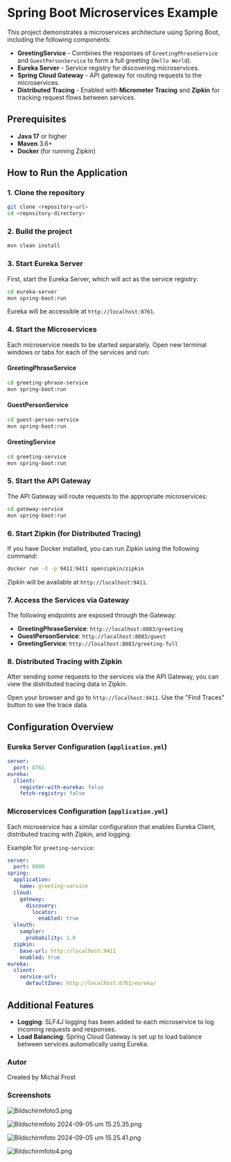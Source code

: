 
# Spring Boot Microservices Example

This project demonstrates a microservices architecture using Spring Boot, including the following components:

- **GreetingService** - Combines the responses of `GreetingPhraseService` and `GuestPersonService` to form a full greeting (`Hello World`).
- **Eureka Server** - Service registry for discovering microservices.
- **Spring Cloud Gateway** - API gateway for routing requests to the microservices.
- **Distributed Tracing** - Enabled with **Micrometer Tracing** and **Zipkin** for tracking request flows between services.

## Prerequisites

- **Java 17** or higher
- **Maven** 3.6+
- **Docker** (for running Zipkin)

## How to Run the Application

### 1. Clone the repository
```bash
git clone <repository-url>
cd <repository-directory>
```

### 2. Build the project
```bash
mvn clean install
```

### 3. Start Eureka Server
First, start the Eureka Server, which will act as the service registry:
```bash
cd eureka-server
mvn spring-boot:run
```

Eureka will be accessible at `http://localhost:8761`.

### 4. Start the Microservices
Each microservice needs to be started separately. Open new terminal windows or tabs for each of the services and run:

#### GreetingPhraseService
```bash
cd greeting-phrase-service
mvn spring-boot:run
```

#### GuestPersonService
```bash
cd guest-person-service
mvn spring-boot:run
```

#### GreetingService
```bash
cd greeting-service
mvn spring-boot:run
```

### 5. Start the API Gateway
The API Gateway will route requests to the appropriate microservices:

```bash
cd gateway-service
mvn spring-boot:run
```

### 6. Start Zipkin (for Distributed Tracing)
If you have Docker installed, you can run Zipkin using the following command:
```bash
docker run -d -p 9411:9411 openzipkin/zipkin
```

Zipkin will be available at `http://localhost:9411`.

### 7. Access the Services via Gateway
The following endpoints are exposed through the Gateway:

- **GreetingPhraseService**: `http://localhost:8083/greeting`
- **GuestPersonService**: `http://localhost:8083/guest`
- **GreetingService**: `http://localhost:8083/greeting-full`

### 8. Distributed Tracing with Zipkin
After sending some requests to the services via the API Gateway, you can view the distributed tracing data in Zipkin.

Open your browser and go to `http://localhost:9411`. Use the "Find Traces" button to see the trace data.

## Configuration Overview

### Eureka Server Configuration (`application.yml`)
```yaml
server:
  port: 8761
eureka:
  client:
    register-with-eureka: false
    fetch-registry: false
```

### Microservices Configuration (`application.yml`)
Each microservice has a similar configuration that enables Eureka Client, distributed tracing with Zipkin, and logging.

Example for `greeting-service`:
```yaml
server:
  port: 8080
spring:
  application:
    name: greeting-service
  cloud:
    gateway:
      discovery:
        locator:
          enabled: true
  sleuth:
    sampler:
      probability: 1.0
  zipkin:
    base-url: http://localhost:9411
    enabled: true
eureka:
  client:
    service-url:
      defaultZone: http://localhost:8761/eureka/
```

## Additional Features

- **Logging**: SLF4J logging has been added to each microservice to log incoming requests and responses.
- **Load Balancing**: Spring Cloud Gateway is set up to load balance between services automatically using Eureka.



### Autor
Created by Michal Frost

### Screenshots

![Bildschirmfoto3.png](screens/Bildschirmfoto3.png)

![Bildschirmfoto 2024-09-05 um 15.25.35.png](screens/Bildschirmfoto1.png)

![Bildschirmfoto 2024-09-05 um 15.25.41.png](screens/Bildschirmfoto2.png)


![Bildschirmfoto4.png](screens/Bildschirmfoto4.png)